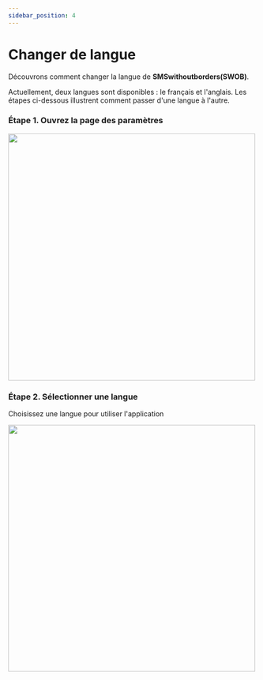 ```yaml
---
sidebar_position: 4
---
```


# Changer de langue 

Découvrons comment changer la langue de **SMSwithoutborders(SWOB)**.

Actuellement, deux langues sont disponibles : le français et l'anglais. Les étapes ci-dessous illustrent comment passer d'une langue à l'autre.

### Étape 1. Ouvrez la page des paramètres

<img src="/img/settings.png" height="500" />

### Étape 2. Sélectionner une langue

Choisissez une langue pour utiliser l'application

<img src="/img/language.png" height="500" />
